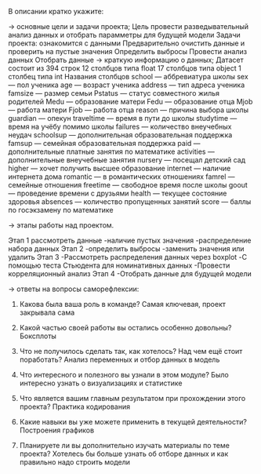 В описании кратко укажите:

→ основные цели и задачи проекта;
Цель провести разведывательный анализ данных и отобрать парамметры для будущей модели
Задачи проекта:
ознакомится с данными
Предварительно очистить данные и проверить на пустые значения
Определить выбросы
Провести анализ данных
Отобрать данные
→ краткую информацию о данных;
Датасет состоит из 394 строк
12 столбцов типа float
17 столбцов типа object
1 столбец типа int
Названия столбцов
school — аббревиатура школы
sex — пол ученика
age — возраст ученика
address — тип адреса ученика
famsize — размер семьи
Pstatus — статус совместного жилья родителей
Medu — образование матери
Fedu — образование отца
Mjob — работа матери
Fjob — работа отца
reason — причина выбора школы
guardian — опекун
traveltime — время в пути до школы
studytime — время на учёбу помимо школы
failures — количество внеучебных неудач
schoolsup — дополнительная образовательная поддержка
famsup — семейная образовательная поддержка
paid — дополнительные платные занятия по математике
activities — дополнительные внеучебные занятия
nursery — посещал детский сад
higher — хочет получить высшее образование
internet — наличие интернета дома
romantic — в романтических отношениях
famrel — семейные отношения
freetime — свободное время после школы
goout — проведение времени с друзьями
health — текущее состояние здоровья
absences — количество пропущенных занятий
score — баллы по госэкзамену по математике


→ этапы работы над проектом.

Этап 1 рассмотреть данные 
-наличие пустых значения
-распределение набора данных
Этап 2
-определить выбросы
-заменить значения или удалить 
Этап 3 
-Рассмотреть распределения данных через boxplot
-С помощью теста Стьюдента для номинативных данных
-Провести корреляционный анализ 
Этап 4 
-Отобрать данные для будущей модели

→ ответы на вопросы саморефлексии:

1. Какова была ваша роль в команде?
Самая ключевая, проект закрывала сама

2. Какой частью своей работы вы остались особенно довольны?
Боксплоты

3. Что не получилось сделать так, как хотелось? Над чем ещё стоит поработать?
Анализ переменных и отбор данных в модель

4. Что интересного и полезного вы узнали в этом модуле?
Было интересно узнать о визуализациях и статистике

5. Что является вашим главным результатом при прохождении этого проекта?
Практика кодирования 

6. Какие навыки вы уже можете применить в текущей деятельности?
Построения графиков

7. Планируете ли вы дополнительно изучать материалы по теме проекта?
Хотелесь бы больше узнать об отборе данных и как правильно надо строить модели
